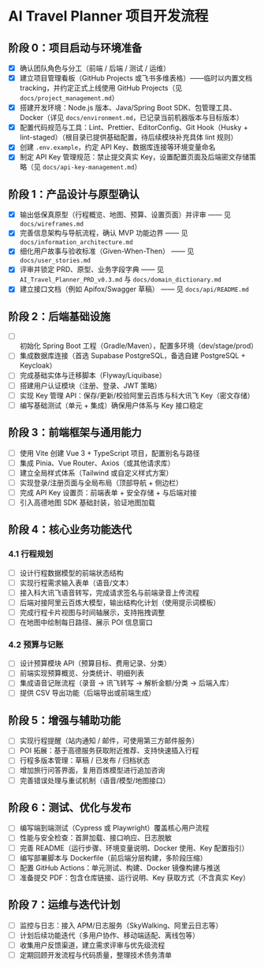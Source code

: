 ﻿# AI Travel Planner 项目开发流程

## 阶段 0：项目启动与环境准备

- [x] 确认团队角色与分工（前端 / 后端 / 测试 / 运维）
- [x] 建立项目管理看板（GitHub Projects 或飞书多维表格）——临时以内置文档 tracking，并约定正式上线使用 GitHub Projects（见 `docs/project_management.md`）
- [x] 搭建开发环境：Node.js 版本、Java/Spring Boot SDK、包管理工具、Docker（详见 `docs/environment.md`，已记录当前机器版本与目标版本）
- [x] 配置代码规范与工具：Lint、Prettier、EditorConfig、Git Hook（Husky + lint-staged）（根目录已提供基础配置，待后续模块补充具体 lint 规则）
- [x] 创建 `.env.example`，约定 API Key、数据库连接等环境变量命名
- [x] 制定 API Key 管理规范：禁止提交真实 Key，设置配置页面及后端密文存储策略（见 `docs/api-key-management.md`）

## 阶段 1：产品设计与原型确认

- [x] 输出低保真原型（行程概览、地图、预算、设置页面）并评审 —— 见 `docs/wireframes.md`
- [x] 完善信息架构与导航流程，确认 MVP 功能边界 —— 见 `docs/information_architecture.md`
- [x] 细化用户故事与验收标准（Given-When-Then） —— 见 `docs/user_stories.md`
- [x] 评审并锁定 PRD、原型、业务字段字典 —— 见 `AI_Travel_Planner_PRD_v0.3.md` 与 `docs/domain_dictionary.md`
- [x] 建立接口文档（例如 Apifox/Swagger 草稿） —— 见 `docs/api/README.md`

## 阶段 2：后端基础设施

- [ ] 初始化 Spring Boot 工程（Gradle/Maven），配置多环境（dev/stage/prod）
- [ ] 集成数据库连接（首选 Supabase PostgreSQL，备选自建 PostgreSQL + Keycloak）
- [ ] 完成基础实体与迁移脚本（Flyway/Liquibase）
- [ ] 搭建用户认证模块（注册、登录、JWT 策略）
- [ ] 实现 Key 管理 API：保存/更新/校验阿里云百炼与科大讯飞 Key（密文存储）
- [ ] 编写基础测试（单元 + 集成）确保用户体系与 Key 接口稳定

## 阶段 3：前端框架与通用能力

- [ ] 使用 Vite 创建 Vue 3 + TypeScript 项目，配置别名与路径
- [ ] 集成 Pinia、Vue Router、Axios（或其他请求库）
- [ ] 建立全局样式体系（Tailwind 或自定义样式方案）
- [ ] 实现登录/注册页面与全局布局（顶部导航 + 侧边栏）
- [ ] 完成 API Key 设置页：前端表单 + 安全存储 + 与后端对接
- [ ] 引入高德地图 SDK 基础封装，验证地图加载

## 阶段 4：核心业务功能迭代

### 4.1 行程规划

- [ ] 设计行程数据模型的前端状态结构
- [ ] 实现行程需求输入表单（语音/文本）
- [ ] 接入科大讯飞语音转写，完成请求签名与前端录音上传流程
- [ ] 后端对接阿里云百炼大模型，输出结构化计划（使用提示词模板）
- [ ] 完成行程卡片视图与时间轴展示，支持拖拽调整
- [ ] 在地图中绘制每日路径、展示 POI 信息窗口

### 4.2 预算与记账

- [ ] 设计预算模块 API（预算目标、费用记录、分类）
- [ ] 前端实现预算概览、分类统计、明细列表
- [ ] 集成语音记账流程（录音 → 讯飞转写 → 解析金额/分类 → 后端入库）
- [ ] 提供 CSV 导出功能（后端导出或前端生成）

## 阶段 5：增强与辅助功能

- [ ] 实现行程提醒（站内通知 / 邮件，可使用第三方邮件服务）
- [ ] POI 拓展：基于高德服务获取附近推荐、支持快速插入行程
- [ ] 行程多版本管理：草稿 / 已发布 / 归档状态
- [ ] 增加旅行问答界面，复用百炼模型进行追加咨询
- [ ] 完善错误处理与重试机制（语音/模型/地图接口）

## 阶段 6：测试、优化与发布

- [ ] 编写端到端测试（Cypress 或 Playwright）覆盖核心用户流程
- [ ] 性能与安全检查：首屏加载、接口响应、日志脱敏
- [ ] 完善 README（运行步骤、环境变量说明、Docker 使用、Key 配置指引）
- [ ] 编写部署脚本与 Dockerfile（前后端分层构建，多阶段压缩）
- [ ] 配置 GitHub Actions：单元测试、构建、Docker 镜像构建与推送
- [ ] 准备提交 PDF：包含仓库链接、运行说明、Key 获取方式（不含真实 Key）

## 阶段 7：运维与迭代计划

- [ ] 监控与日志：接入 APM/日志服务（SkyWalking、阿里云日志等）
- [ ] 计划后续功能迭代（多用户协作、移动端适配、离线包等）
- [ ] 收集用户反馈渠道，建立需求评审与优先级流程
- [ ] 定期回顾开发流程与代码质量，整理技术债务清单
